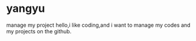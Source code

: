 # yangyu
manage my project
hello,i like coding,and i want to manage my codes and my projects on the github.
